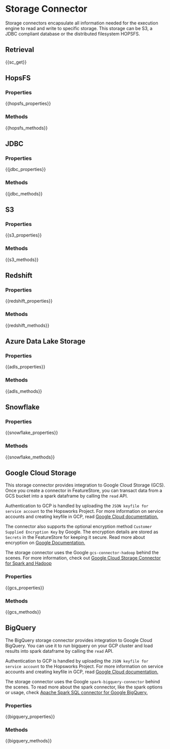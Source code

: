 # Storage Connector

Storage connectors encapsulate all information needed for the execution engine
to read and write to specific storage. This storage can be S3, a JDBC compliant
database or the distributed filesystem HOPSFS.

## Retrieval

{{sc_get}}

## HopsFS

### Properties

{{hopsfs_properties}}

### Methods

{{hopsfs_methods}}

## JDBC

### Properties

{{jdbc_properties}}

### Methods

{{jdbc_methods}}

## S3

### Properties

{{s3_properties}}

### Methods

{{s3_methods}}

## Redshift

### Properties

{{redshift_properties}}

### Methods

{{redshift_methods}}

## Azure Data Lake Storage

### Properties

{{adls_properties}}

### Methods

{{adls_methods}}

## Snowflake

### Properties

{{snowflake_properties}}

### Methods

{{snowflake_methods}}

## Google Cloud Storage
This storage connector provides integration to Google Cloud Storage (GCS).
Once you create a connector in FeatureStore, you can transact data from a GCS bucket into a spark dataframe
by calling the `read` API.

Authentication to GCP is handled by uploading the `JSON keyfile for service account` to the Hopsworks Project. For more information
on service accounts and creating keyfile in GCP, read [Google Cloud documentation.](https://cloud.google.com/docs/authentication/production#create_service_account
'creating service account keyfile')

The connector also supports the optional encryption method `Customer Supplied Encryption Key` by Google.
The encryption details are stored as `Secrets` in the FeatureStore for keeping it secure.
Read more about encryption on [Google Documentation.](https://cloud.google.com/storage/docs/encryption#customer-supplied_encryption_keys)

The storage connector uses the Google `gcs-connector-hadoop` behind the scenes. For more information, check out [Google Cloud Storage Connector for Spark and Hadoop](
https://github.com/GoogleCloudDataproc/hadoop-connectors/tree/master/gcs#google-cloud-storage-connector-for-spark-and-hadoop 'google-cloud-storage-connector-for-spark-and-hadoop')

### Properties

{{gcs_properties}}

### Methods

{{gcs_methods}}

## BigQuery
The BigQuery storage connector provides integration to Google Cloud BigQuery.
You can use it to run bigquery on your GCP cluster and load results into spark dataframe by calling the `read` API.

Authentication to GCP is handled by uploading the `JSON keyfile for service account` to the Hopsworks Project. For more information
on service accounts and creating keyfile in GCP, read [Google Cloud documentation.](https://cloud.google.com/docs/authentication/production#create_service_account
'creating service account keyfile')

The storage connector uses the Google `spark-bigquery-connector` behind the scenes.
To read more about the spark connector, like the spark options or usage, check [Apache Spark SQL connector for Google BigQuery.](https://github.com/GoogleCloudDataproc/spark-bigquery-connector#usage
'github.com/GoogleCloudDataproc/spark-bigquery-connector')

### Properties

{{bigquery_properties}}

### Methods

{{bigquery_methods}}

